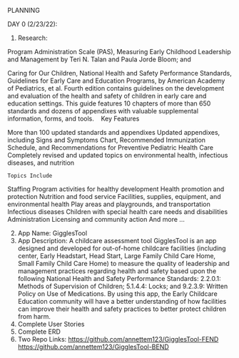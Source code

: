 PLANNING

DAY 0 (2/23/22):

1. Research:

Program Administration Scale (PAS), Measuring Early Childhood Leadership and Management by Teri N. Talan and Paula Jorde Bloom; and

Caring for Our Children, National Health and Safety Performance Standards,  Guidelines for Early Care and Education Programs, by American Academy of Pediatrics, et al.  Fourth edition contains guidelines on the development and evaluation of the health and safety of children in early care and education settings. This guide features 10 chapters of more than 650 standards and dozens of appendixes with valuable supplemental information, forms, and tools.         Key Features

More than 100 updated standards and appendixes
Updated appendixes, including Signs and Symptoms Chart, Recommended Immunization Schedule, and Recommendations for Preventive Pediatric Health Care
Completely revised and updated topics on environmental health, infectious diseases, and nutrition

	Topics Include

Staffing
Program activities for healthy development
Health promotion and protection
Nutrition and food service
Facilities, supplies, equipment, and environmental health
Play areas and playgrounds, and transportation
Infectious diseases
Children with special health care needs and disabilities
Administration
Licensing and community action
And more …

2. App Name: GigglesTool
3. App Description: A childcare assessment tool 
GigglesTool is an app designed and developed for out-of-home childcare facilities (including center, Early Headstart, Head Start, Large Family Child Care Home, Small Family Child Care Home) to measure the quality of leadership and management practices regarding health and safety based upon the following National Health and Safety Performance Standards:
2.2.0.1: Methods of Supervision of Children;
5.1.4.4: Locks; and
9.2.3.9: Written Policy on Use of Medications. 
By using this app, the Early Childcare Education community will have a better understanding of how facilities can improve their health and safety practices to better protect children from harm.
4. Complete User Stories
5. Complete ERD
6. Two Repo Links:
	https://github.com/annettem123/GigglesTool-FEND
	https://github.com/annettem123/GigglesTool-BEND
